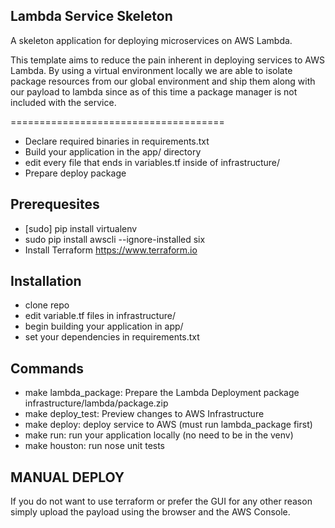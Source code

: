 ## Lambda Service Skeleton

A skeleton application for deploying microservices on AWS Lambda.

This template aims to reduce the pain inherent in deploying services to AWS Lambda.
By using a virtual environment locally we are able to isolate package resources from our 
global environment and ship them along with our payload to lambda since as of this time a package
manager is not included with the service. 

=====================================

- Declare required binaries in requirements.txt
- Build your application in the app/ directory
- edit every file that ends in variables.tf inside of infrastructure/ 
- Prepare deploy package 


Prerequesites
------------
- [sudo] pip install virtualenv 
- sudo pip install awscli --ignore-installed six
- Install Terraform https://www.terraform.io


Installation
------------
- clone repo
- edit variable.tf files in infrastructure/
- begin building your application in app/
- set your dependencies in requirements.txt

Commands
------------
- make lambda_package: Prepare the Lambda Deployment package infrastructure/lambda/package.zip
- make deploy_test: Preview changes to AWS Infrastructure
- make deploy: deploy service to AWS (must run lambda_package first)
- make run: run your application locally (no need to be in the venv)
- make houston: run nose unit tests

MANUAL DEPLOY
------------
If you do not want to use terraform or prefer the GUI for any other reason simply upload the payload
using the browser and the AWS Console.

